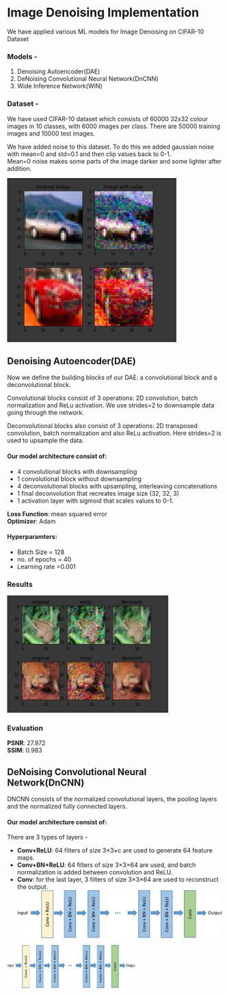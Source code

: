 # Image Denoising Implementation
We have applied various ML models for Image Denoising on CIFAR-10 Dataset

### Models -
1. Denoising Autoencoder(DAE)
1. DeNoising Convolutional Neural Network(DnCNN)
1. Wide Inference Network(WIN)

### Dataset -
We have used CIFAR-10 dataset which consists of 60000 32x32 colour images in 10 classes, with 6000 images per class. There are 50000 training images and 10000 test images.

We have added noise to this dataset.
To do this we added gaussian noise with mean=0 and std=0.1 and then clip values back to 0-1.</br>
Mean=0 noise makes some parts of the image darker and some lighter after addition.

![GitHub Logo](/images/noisy_image.png)

## Denoising Autoencoder(DAE)
Now we define the building blocks of our DAE: a convolutional block and a deconvolutional block.</br>

Convolutional blocks consist of 3 operations: 2D convolution, batch normalization and ReLu activation. We use strides=2 to downsample data going through the network.</br>

Deconvolutional blocks also consist of 3 operations: 2D transposed convolution, batch normalization and also ReLu activation. Here strides=2 is used to upsample the data.

#### Our model architecture consist of:

* 4 convolutional blocks with downsampling
* 1 convolutional block without downsampling
* 4 deconvolutional blocks with upsampling, interleaving concatenations
* 1 final deconvolution that recreates image size (32, 32, 3)
* 1 activation layer with sigmoid that scales values to 0-1.

**Loss Function**: mean squared error</br>
**Optimizer**: Adam

#### Hyperparamters:
* Batch Size = 128
* no. of epochs = 40
* Learning rate =0.001

### Results
![GitHub Logo](/images/result1.png)

### Evaluation
**PSNR**: 27.972 </br>
**SSIM**: 0.983

## DeNoising Convolutional Neural Network(DnCNN)
DNCNN consists of the normalized convolutional layers, the pooling layers and the normalized fully connected layers.

#### Our model architecture consist of:
There are 3 types of layers -
* **Conv+ReLU**: 64 filters of size 3×3×c are used to generate 64 feature maps.
* **Conv+BN+ReLU**: 64 filters of size 3×3×64 are used, and batch normalization is added between convolution and ReLU.
* **Conv**: for the last layer, 3 filters of size 3×3×64 are used to reconstruct the output.
![GitHub Logo](/images/dncnn_archi.png)

<img src="/images/dncnn_archi.png" width="300" height="100" />
